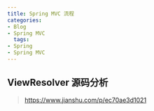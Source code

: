 ```yaml
---
title: Spring MVC 流程
categories:
- Blog
- Spring MVC
  tags:
- Spring
- Spring MVC
---
```


## ViewResolver 源码分析

> https://www.jianshu.com/p/ec70ae3d1021